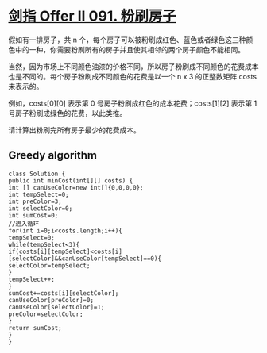 # [剑指 Offer II 091. 粉刷房子 ]( https://leetcode.cn/problems/JEj789/submissions/ )

假如有一排房子，共 n 个，每个房子可以被粉刷成红色、蓝色或者绿色这三种颜色中的一种，你需要粉刷所有的房子并且使其相邻的两个房子颜色不能相同。

当然，因为市场上不同颜色油漆的价格不同，所以房子粉刷成不同颜色的花费成本也是不同的。每个房子粉刷成不同颜色的花费是以一个 n x 3 的正整数矩阵 costs 来表示的。

例如，costs[0][0] 表示第 0 号房子粉刷成红色的成本花费；costs[1][2] 表示第 1 号房子粉刷成绿色的花费，以此类推。

请计算出粉刷完所有房子最少的花费成本。







## Greedy algorithm
    class Solution {
    public int minCost(int[][] costs) {
    int [] canUseColor=new int[]{0,0,0,0};
    int tempSelect=0;
    int preColor=3;
    int selectColor=0;
    int sumCost=0;
    //进入循环
    for(int i=0;i<costs.length;i++){
    tempSelect=0;
    while(tempSelect<3){
    if(costs[i][tempSelect]<costs[i][selectColor]&&canUseColor[tempSelect]==0){
    selectColor=tempSelect;
    }
    tempSelect++;
    }
    sumCost+=costs[i][selectColor];
    canUseColor[preColor]=0;
    canUseColor[selectColor]=1;
    preColor=selectColor;
    }
    return sumCost;
    }
    }